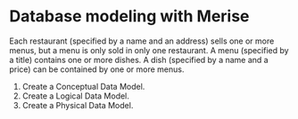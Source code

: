 # Database modeling with Merise

Each restaurant (specified by a name and an address) sells one or more menus, but a menu is only sold in only one restaurant.
A menu (specified by a title) contains one or more dishes.
A dish (specified by a name and a price) can be contained by one or more menus.

1. Create a Conceptual Data Model.
2. Create a Logical Data Model.
3. Create a Physical Data Model.